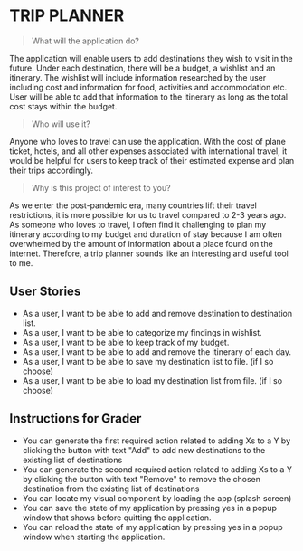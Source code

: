 # TRIP PLANNER

> What will the application do?

The application will enable users to add destinations they wish to visit in the future.
Under each destination, there will be a budget, a wishlist and an itinerary. 
The wishlist will include information researched by the user including cost and information for 
food, activities and accommodation etc. User will be able to add that information to 
the itinerary as long as the total cost stays within the budget. 

> Who will use it?

Anyone who loves to travel can use the application.
With the cost of plane ticket, hotels, and all other expenses associated with international travel, 
it would be helpful for users to keep track of their estimated expense and plan their trips accordingly. 

> Why is this project of interest to you?   

As we enter the post-pandemic era, many countries lift their travel restrictions,
it is more possible for us to travel compared to 2-3 years ago. As someone who loves to travel,
I often find it challenging to plan my itinerary according to my budget and duration of stay because
I am often overwhelmed by the amount of information about a place found on the internet. 
Therefore, a trip planner sounds like an interesting and useful tool to me. 

## User Stories

- As a user, I want to be able to add and remove destination to destination list.
- As a user, I want to be able to categorize my findings in wishlist. 
- As a user, I want to be able to keep track of my budget.
- As a user, I want to be able to add and remove the itinerary of each day.
- As a user, I want to be able to save my destination list to file. (if I so choose)
- As a user, I want to be able to load my destination list from file. (if I so choose)

## Instructions for Grader
- You can generate the first required action related to adding Xs to a Y by clicking the button with text "Add" to add
new destinations to the existing list of destinations
- You can generate the second required action related to adding Xs to a Y by clicking the button with text "Remove" to 
remove the chosen destination from the existing list of destinations
- You can locate my visual component by loading the app (splash screen)
- You can save the state of my application by pressing yes in a popup window that shows before quitting the application.
- You can reload the state of my application by pressing yes in a popup window when starting the application.

